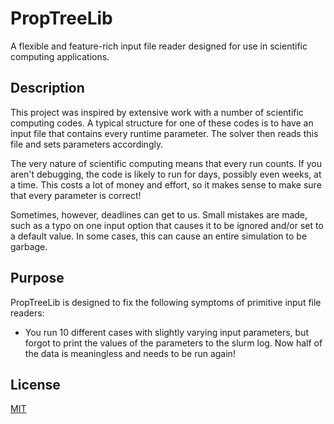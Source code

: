 # PropTreeLib
A flexible and feature-rich input file reader designed for use in scientific computing applications.

## Description
This project was inspired by extensive work with a number of scientific computing codes.
A typical structure for one of these codes is to have an input file that contains every runtime parameter.
The solver then reads this file and sets parameters accordingly.

The very nature of scientific computing means that every run counts. If you aren't debugging, the code is likely to run for
days, possibly even weeks, at a time. This costs a lot of money and effort, so it makes sense to make sure that every parameter is correct!

Sometimes, however, deadlines can get to us. Small mistakes are made, such as a typo on one input option that causes it to be ignored and/or
set to a default value. In some cases, this can cause an entire simulation to be garbage.

## Purpose
PropTreeLib is designed to fix the following symptoms of primitive input file readers:

* You run 10 different cases with slightly varying input parameters, but forgot to print the values of the parameters to the slurm log. Now half of the data is meaningless
and needs to be run again!



## License
[MIT](https://choosealicense.com/licenses/mit/)

